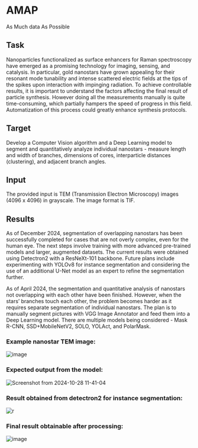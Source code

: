 # AMAP
As Much data As Possible

## Task


 Nanoparticles functionalized as surface enhancers for Raman spectroscopy have emerged as a promising technology for imaging, sensing, and catalysis. In particular, gold nanostars have grown appealing for their resonant mode tunability and intense scattered electric fields at the tips of the spikes upon interaction with impinging radiation. To achieve controllable results, it is important to understand the factors affecting the final result of particle synthesis. However doing all the measurements manually is quite time-consuming, which partially hampers the speed of progress in this field. Automatization of this process could greatly enhance synthesis protocols. 

## Target


 Develop a Computer Vision algorithm and a Deep Learning model to segment and quantitatively analyze individual nanostars - measure length and width of branches, dimensions of cores, interparticle distances (clustering),  and adjacent branch angles. 

## Input


 The provided input is TEM (Transmission Electron Microscopy) images (4096 x 4096) in grayscale. The image format is TIF.


## Results

As of December 2024, segmentation of overlapping nanostars has been successfully completed for cases that are not overly complex, even for the human eye. The next steps involve training with more advanced pre-trained models and larger, augmented datasets. The current results were obtained using Detectron2 with a ResNeXt-101 backbone. Future plans include experimenting with YOLOv8 for instance segmentation and considering the use of an additional U-Net model as an expert to refine the segmentation further.

As of April 2024, the segmentation and quantitative analysis of nanostars not overlapping with each other have been finished. However, when the stars’ branches touch each other, the problem becomes harder as it requires separate segmentation of individual nanostars. The plan is to manually segment pictures with VGG Image Annotator and feed them into a Deep Learning model. There are multiple models being considered - Mask R-CNN, SSD+MobileNetV2, SOLO, YOLAct, and PolarMask.


### Example nanostar TEM image:
![image](https://github.com/user-attachments/assets/abfb9a6e-3293-495d-8901-b9cdcb377a72)

### Expected output from the model:
![Screenshot from 2024-10-28 11-41-04](https://github.com/user-attachments/assets/5e0b07fb-7e07-4cb5-8b8e-ad9bb7d70a69)

### Result obtained from detectron2 for instance segmentation:
![r](https://github.com/user-attachments/assets/edbd1924-e27f-43c5-8f4d-e9953090f262)


### Final result obtainable after processing:
![image](https://github.com/user-attachments/assets/eb791378-036b-4e09-a0f3-34ce915e98c7)



